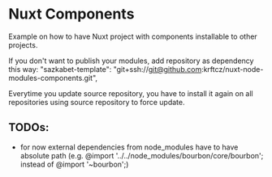# Nuxt Components
Example on how to have Nuxt project with components installable to other projects.

If you don't want to publish your modules, add repository as dependency this way:
"sazkabet-template": "git+ssh://git@github.com:krftcz/nuxt-node-modules-components.git",

Everytime you update source repository, you have to install it again on all repositories using source repository to force update.

## TODOs:
- for now external dependencies from node_modules have to have absolute path (e.g. @import '../../node_modules/bourbon/core/bourbon'; instead of @import '~bourbon';)
